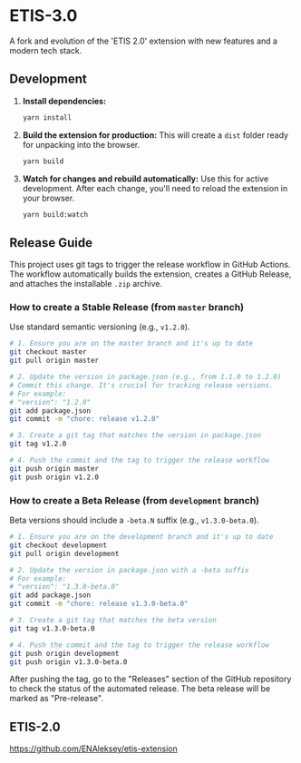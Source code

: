# ETIS-3.0

A fork and evolution of the 'ETIS 2.0' extension with new features and a modern tech stack.

## Development

1.  **Install dependencies:**
    ```bash
    yarn install
    ```

2.  **Build the extension for production:**
    This will create a `dist` folder ready for unpacking into the browser.
    ```bash
    yarn build
    ```

3.  **Watch for changes and rebuild automatically:**
    Use this for active development. After each change, you'll need to reload the extension in your browser.
    ```bash
    yarn build:watch
    ```

## Release Guide

This project uses git tags to trigger the release workflow in GitHub Actions. The workflow automatically builds the extension, creates a GitHub Release, and attaches the installable `.zip` archive.

### How to create a Stable Release (from `master` branch)

Use standard semantic versioning (e.g., `v1.2.0`).

```bash
# 1. Ensure you are on the master branch and it's up to date
git checkout master
git pull origin master

# 2. Update the version in package.json (e.g., from 1.1.0 to 1.2.0)
# Commit this change. It's crucial for tracking release versions.
# For example:
# "version": "1.2.0"
git add package.json
git commit -m "chore: release v1.2.0"

# 3. Create a git tag that matches the version in package.json
git tag v1.2.0

# 4. Push the commit and the tag to trigger the release workflow
git push origin master
git push origin v1.2.0
```

### How to create a Beta Release (from `development` branch)

Beta versions should include a `-beta.N` suffix (e.g., `v1.3.0-beta.0`).

```bash
# 1. Ensure you are on the development branch and it's up to date
git checkout development
git pull origin development

# 2. Update the version in package.json with a -beta suffix
# For example:
# "version": "1.3.0-beta.0"
git add package.json
git commit -m "chore: release v1.3.0-beta.0"

# 3. Create a git tag that matches the beta version
git tag v1.3.0-beta.0

# 4. Push the commit and the tag to trigger the release workflow
git push origin development
git push origin v1.3.0-beta.0
```

After pushing the tag, go to the "Releases" section of the GitHub repository to check the status of the automated release. The beta release will be marked as "Pre-release".

## ETIS-2.0

https://github.com/ENAleksey/etis-extension

